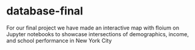 # database-final
For our final project we have made an interactive map with floium on Jupyter notebooks to showcase intersections of demographics, income, and school performance in New York City

